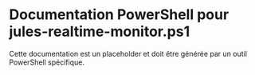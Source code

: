 # Documentation PowerShell pour jules-realtime-monitor.ps1

Cette documentation est un placeholder et doit être générée par un outil PowerShell spécifique.
